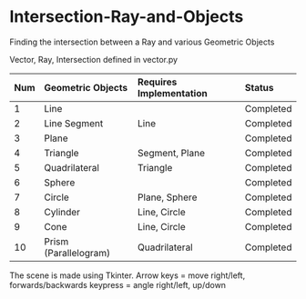 # Intersection-Ray-and-Objects
Finding the intersection between a Ray and various Geometric Objects

Vector, Ray, Intersection defined in vector.py

| Num   | Geometric Objects         | Requires Implementation   | Status        |
| :---- | :------------------------ | :------------------------ | :------------ |
| 1     | Line                      |                           | Completed     |
| 2     | Line Segment              | Line                      | Completed     |
| 3     | Plane                     |                           | Completed     |
| 4     | Triangle                  | Segment, Plane            | Completed     |
| 5     | Quadrilateral             | Triangle                  | Completed     |
| 6     | Sphere                    |                           | Completed     |
| 7     | Circle                    | Plane, Sphere             | Completed     |
| 8     | Cylinder                  | Line, Circle              | Completed     |
| 9     | Cone                      | Line, Circle              | Completed     |
| 10    | Prism (Parallelogram)     | Quadrilateral             | Completed     |

The scene is made using Tkinter.
Arrow keys = move right/left, forwards/backwards
keypress = angle right/left, up/down









